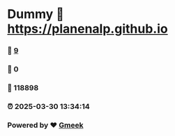 # Dummy :link: https://planenalp.github.io 
### :page_facing_up: [9](https://planenalp.github.io/tag.html) 
### :speech_balloon: 0 
### :hibiscus: 118898 
### :alarm_clock: 2025-03-30 13:34:14 
### Powered by :heart: [Gmeek](https://github.com/Meekdai/Gmeek)
